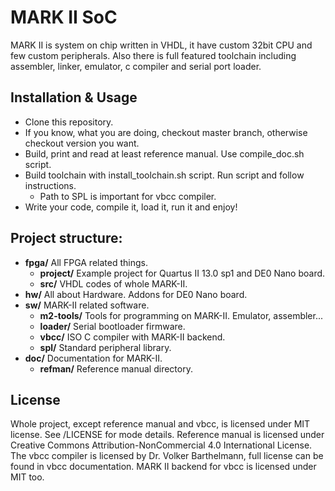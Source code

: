 MARK II SoC
====================

MARK II is system on chip written in VHDL, it have custom 32bit CPU and few custom peripherals.
Also there is full featured toolchain including assembler, linker, emulator, c compiler and serial
port loader.

Installation & Usage
--------------------

* Clone this repository.
* If you know, what you are doing, checkout master branch, otherwise checkout version you want.
* Build, print and read at least reference manual. Use compile_doc.sh script.
* Build toolchain with install_toolchain.sh script. Run script and follow instructions.
    * Path to SPL is important for vbcc compiler.
* Write your code, compile it, load it, run it and enjoy!

Project structure:
--------------------

* **fpga/** All FPGA related things.
    * **project/** Example project for Quartus II 13.0 sp1 and DE0 Nano board.
    * **src/** VHDL codes of whole MARK-II.
* **hw/** All about Hardware. Addons for DE0 Nano board.
* **sw/** MARK-II related software.
    * **m2-tools/** Tools for programming on MARK-II. Emulator, assembler...
    * **loader/** Serial bootloader firmware.
    * **vbcc/** ISO C compiler with MARK-II backend.
    * **spl/** Standard peripheral library.
* **doc/** Documentation for MARK-II.
    * **refman/** Reference manual directory.

License
--------------------

Whole project, except reference manual and vbcc, is licensed under MIT license.
See /LICENSE for mode details. Reference manual is licensed under Creative
Commons Attribution-NonCommercial 4.0 International License. The vbcc compiler
is licensed by  Dr. Volker Barthelmann, full license can be found in vbcc
documentation. MARK II backend for vbcc is licensed under MIT too.
